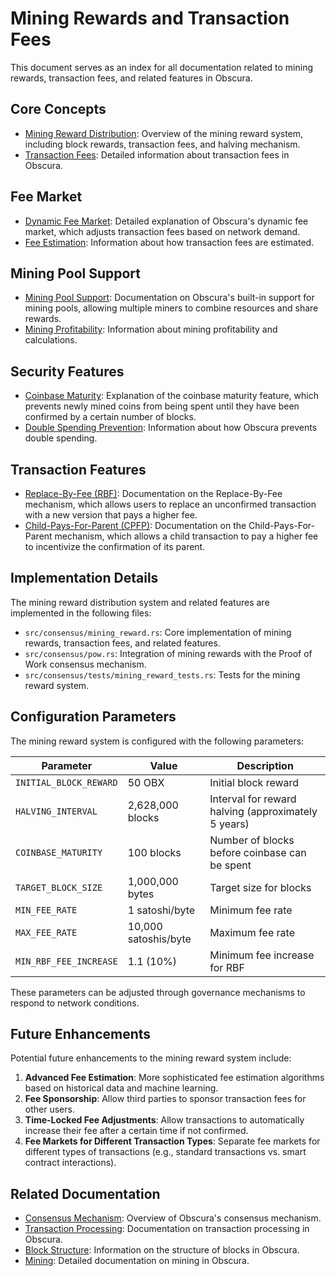 # Mining Rewards and Transaction Fees

This document serves as an index for all documentation related to mining rewards, transaction fees, and related features in Obscura.

## Core Concepts

- [Mining Reward Distribution](../mining/rewards.md): Overview of the mining reward system, including block rewards, transaction fees, and halving mechanism.
- [Transaction Fees](../transactions/transaction_fees.md): Detailed information about transaction fees in Obscura.

## Fee Market

- [Dynamic Fee Market](../consensus/fee_market.md): Detailed explanation of Obscura's dynamic fee market, which adjusts transaction fees based on network demand.
- [Fee Estimation](../transactions/fee_estimation.md): Information about how transaction fees are estimated.

## Mining Pool Support

- [Mining Pool Support](../mining/pool_mining.md): Documentation on Obscura's built-in support for mining pools, allowing multiple miners to combine resources and share rewards.
- [Mining Profitability](../mining/mining_profitability.md): Information about mining profitability and calculations.

## Security Features

- [Coinbase Maturity](../consensus/coinbase_maturity.md): Explanation of the coinbase maturity feature, which prevents newly mined coins from being spent until they have been confirmed by a certain number of blocks.
- [Double Spending Prevention](../consensus/double_spending.md): Information about how Obscura prevents double spending.

## Transaction Features

- [Replace-By-Fee (RBF)](../consensus/replace_by_fee.md): Documentation on the Replace-By-Fee mechanism, which allows users to replace an unconfirmed transaction with a new version that pays a higher fee.
- [Child-Pays-For-Parent (CPFP)](../consensus/cpfp.md): Documentation on the Child-Pays-For-Parent mechanism, which allows a child transaction to pay a higher fee to incentivize the confirmation of its parent.

## Implementation Details

The mining reward distribution system and related features are implemented in the following files:

- `src/consensus/mining_reward.rs`: Core implementation of mining rewards, transaction fees, and related features.
- `src/consensus/pow.rs`: Integration of mining rewards with the Proof of Work consensus mechanism.
- `src/consensus/tests/mining_reward_tests.rs`: Tests for the mining reward system.

## Configuration Parameters

The mining reward system is configured with the following parameters:

| Parameter | Value | Description |
|-----------|-------|-------------|
| `INITIAL_BLOCK_REWARD` | 50 OBX | Initial block reward |
| `HALVING_INTERVAL` | 2,628,000 blocks | Interval for reward halving (approximately 5 years) |
| `COINBASE_MATURITY` | 100 blocks | Number of blocks before coinbase can be spent |
| `TARGET_BLOCK_SIZE` | 1,000,000 bytes | Target size for blocks |
| `MIN_FEE_RATE` | 1 satoshi/byte | Minimum fee rate |
| `MAX_FEE_RATE` | 10,000 satoshis/byte | Maximum fee rate |
| `MIN_RBF_FEE_INCREASE` | 1.1 (10%) | Minimum fee increase for RBF |

These parameters can be adjusted through governance mechanisms to respond to network conditions.

## Future Enhancements

Potential future enhancements to the mining reward system include:

1. **Advanced Fee Estimation**: More sophisticated fee estimation algorithms based on historical data and machine learning.
2. **Fee Sponsorship**: Allow third parties to sponsor transaction fees for other users.
3. **Time-Locked Fee Adjustments**: Allow transactions to automatically increase their fee after a certain time if not confirmed.
4. **Fee Markets for Different Transaction Types**: Separate fee markets for different types of transactions (e.g., standard transactions vs. smart contract interactions).

## Related Documentation

- [Consensus Mechanism](../consensus/index.md): Overview of Obscura's consensus mechanism.
- [Transaction Processing](../transactions/index.md): Documentation on transaction processing in Obscura.
- [Block Structure](../architecture.md#block-structure): Information on the structure of blocks in Obscura.
- [Mining](../mining/index.md): Detailed documentation on mining in Obscura. 